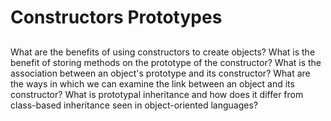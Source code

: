 #  Constructors Prototypes

## 
What are the benefits of using constructors to create objects?
What is the benefit of storing methods on the prototype of the constructor?
What is the association between an object's prototype and its constructor?
What are the ways in which we can examine the link between an object and its constructor?
What is prototypal inheritance and how does it differ from class-based inheritance seen in object-oriented languages?



